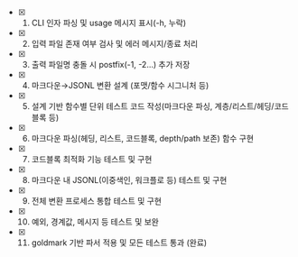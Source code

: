 - [x] 1. CLI 인자 파싱 및 usage 메시지 표시(-h, 누락)
- [x] 2. 입력 파일 존재 여부 검사 및 에러 메시지/종료 처리
- [x] 3. 출력 파일명 충돌 시 postfix(-1, -2...) 추가 저장
- [x] 4. 마크다운→JSONL 변환 설계 (포맷/함수 시그니처 등)
- [x] 5. 설계 기반 함수별 단위 테스트 코드 작성(마크다운 파싱, 계층/리스트/헤딩/코드블록 등)
- [x] 6. 마크다운 파싱(헤딩, 리스트, 코드블록, depth/path 보존) 함수 구현
- [x] 7. 코드블록 최적화 기능 테스트 및 구현
- [x] 8. 마크다운 내 JSONL(이중색인, 워크플로 등) 테스트 및 구현
- [x] 9. 전체 변환 프로세스 통합 테스트 및 구현
- [x] 10. 예외, 경계값, 메시지 등 테스트 및 보완
- [x] 11. goldmark 기반 파서 적용 및 모든 테스트 통과 (완료)
